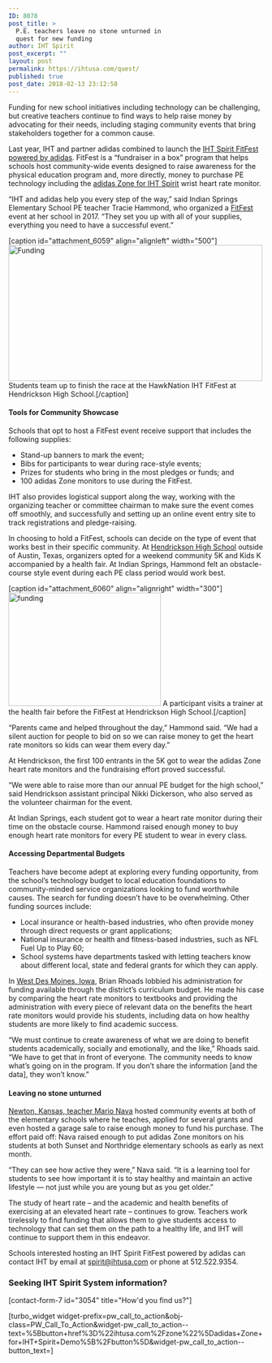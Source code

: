 ```yaml
---
ID: 8078
post_title: >
  P.E. teachers leave no stone unturned in
  quest for new funding
author: IHT Spirit
post_excerpt: ""
layout: post
permalink: https://ihtusa.com/quest/
published: true
post_date: 2018-02-13 23:12:58
---
```

<span style="font-weight: 400;">Funding for new school initiatives including technology can be challenging, but creative teachers continue to find ways to help raise money by advocating for their needs, including staging community events that bring stakeholders together for a common cause.</span>

<span style="font-weight: 400;">Last year, IHT and partner adidas combined to launch the </span><a href="http://ihtusa.com/fitfest" target="_blank" rel="nofollow noopener"><span style="font-weight: 400;">IHT Spirit FitFest powered by adidas</span></a><span style="font-weight: 400;">. FitFest is a “fundraiser in a box” program that helps schools host community-wide events designed to raise awareness for the physical education program and, more directly, money to purchase PE technology including the </span><a href="http://ihtusa.com/zone" target="_blank" rel="nofollow noopener"><span style="font-weight: 400;">adidas Zone for IHT Spirit</span></a><span style="font-weight: 400;"> wrist heart rate monitor. </span>

<span style="font-weight: 400;">“IHT and adidas help you every step of the way,” said Indian Springs Elementary School PE teacher Tracie Hammond, who organized a </span><a href="https://ihtusa.com/hendrickson-hosts-fitfest-fundraiser/" target="_blank" rel="nofollow noopener"><span style="font-weight: 400;">FitFest</span></a><span style="font-weight: 400;"> event at her school in 2017. “They set you up with all of your supplies, everything you need to have a successful event.”</span><!--more-->

[caption id="attachment_6059" align="alignleft" width="500"]<a href="https://ihtusa.com/wp-content/uploads/2017/10/Fitfest-blog2.jpg"><img class="wp-image-6059" src="https://ihtusa.com/wp-content/uploads/2017/10/Fitfest-blog2-300x161.jpg" alt="Funding" width="500" height="268" /></a> Students team up to finish the race at the HawkNation IHT FitFest at Hendrickson High School.[/caption]
<h4><b>Tools for Community Showcase</b></h4>
<span style="font-weight: 400;">Schools that opt to host a FitFest event receive support that includes the following supplies:</span>
<ul>
 	<li><span style="font-weight: 400;">Stand-up banners to mark the event;</span></li>
 	<li><span style="font-weight: 400;">Bibs for participants to wear during race-style events;</span></li>
 	<li><span style="font-weight: 400;">Prizes for students who bring in the most pledges or funds; and </span></li>
 	<li><span style="font-weight: 400;">100 adidas Zone monitors to use during the FitFest. </span></li>
</ul>
<span style="font-weight: 400;">IHT also provides logistical support along the way, working with the organizing teacher or committee chairman to make sure the event comes off smoothly, and successfully and setting up an online event entry site to track registrations and pledge-raising.</span>

<span style="font-weight: 400;">In choosing to hold a FitFest, schools can decide on the type of event that works best in their specific community. At </span><a href="https://ihtusa.com/hendrickson-hosts-fitfest-fundraiser/" target="_blank" rel="nofollow noopener"><span style="font-weight: 400;">Hendrickson High School</span></a><span style="font-weight: 400;"> outside of Austin, Texas, organizers opted for a weekend community 5K and Kids K accompanied by a health fair. At Indian Springs, Hammond felt an obstacle-course style event during each PE class period would work best.</span>

[caption id="attachment_6060" align="alignright" width="300"]<a href="https://ihtusa.com/wp-content/uploads/2017/10/Fitfest-blog4.jpg"><img class="wp-image-6060 size-medium" src="https://ihtusa.com/wp-content/uploads/2017/10/Fitfest-blog4-300x223.jpg" alt="funding" width="300" height="223" /></a> A participant visits a trainer at the health fair before the FitFest at Hendrickson High School.[/caption]

<span style="font-weight: 400;">“Parents came and helped throughout the day,” Hammond said. “We had a silent auction for people to bid on so we can raise money to get the heart rate monitors so kids can wear them every day.”</span>

<span style="font-weight: 400;">At Hendrickson, the first 100 entrants in the 5K got to wear the adidas Zone heart rate monitors and the fundraising effort proved successful.</span>

<span style="font-weight: 400;">“We were able to raise more than our annual PE budget for the high school,” said Hendrickson assistant principal Nikki Dickerson, who also served as the volunteer chairman for the event. </span>

<span style="font-weight: 400;">At Indian Springs, each student got to wear a heart rate monitor during their time on the obstacle course. Hammond raised enough money to buy enough heart rate monitors for every PE student to wear in every class.</span>
<h4><b>Accessing Departmental Budgets</b></h4>
<span style="font-weight: 400;">Teachers have become adept at exploring every funding opportunity, from the school’s technology budget to local education foundations to community-minded service organizations looking to fund worthwhile causes. The search for funding doesn’t have to be overwhelming. Other funding sources include:</span>
<ul>
 	<li style="font-weight: 400;"><span style="font-weight: 400;">Local insurance or health-based industries, who often provide money through direct requests or grant applications;</span></li>
 	<li style="font-weight: 400;"><span style="font-weight: 400;">National insurance or health and fitness-based industries, such as NFL Fuel Up to Play 60;</span></li>
 	<li style="font-weight: 400;"><span style="font-weight: 400;">School systems have departments tasked with letting teachers know about different local, state and federal grants for which they can apply. </span></li>
</ul>
<span style="font-weight: 400;">In </span><a href="https://ihtusa.com/west-des-moines-schools-switch-heart-rate-technology/" target="_blank" rel="nofollow noopener"><span style="font-weight: 400;">West Des Moines, Iowa</span></a><span style="font-weight: 400;">, Brian Rhoads lobbied his administration for funding available through the district’s curriculum budget. He made his case by comparing the heart rate monitors to textbooks and providing the administration with every piece of relevant data on the benefits the heart rate monitors would provide his students, including data on how healthy students are more likely to find academic success.</span>

<span style="font-weight: 400;">“We must continue to create awareness of what we are doing to benefit students academically, socially and emotionally, and the like,” Rhoads said. “We have to get that in front of everyone. The community needs to know what’s going on in the program. If you don’t share the information [and the data], they won’t know.”</span>
<h4><b>Leaving no stone unturned </b></h4>
<a href="http://www.thekansan.com/news/20171006/elementaries-to-add-tech-to-pe" target="_blank" rel="nofollow noopener"><span style="font-weight: 400;">Newton, Kansas, teacher Mario Nava</span></a><span style="font-weight: 400;"> hosted community events at both of the elementary schools where he teaches, applied for several grants and even hosted a garage sale to raise enough money to fund his purchase. The effort paid off: Nava raised enough to put adidas Zone monitors on his students at both Sunset and Northridge elementary schools as early as next month.</span>

<span style="font-weight: 400;">“They can see how active they were,” Nava said. “It is a learning tool for students to see how important it is to stay healthy and maintain an active lifestyle — not just while you are young but as you get older.”</span>

<span style="font-weight: 400;">The study of heart rate – and the academic and health benefits of exercising at an elevated heart rate – continues to grow. Teachers work tirelessly to find funding that allows them to give students access to technology that can set them on the path to a healthy life, and IHT will continue to support them in this endeavor.</span>

<span style="font-weight: 400;">Schools interested hosting an IHT Spirit FitFest powered by adidas can contact IHT by email at </span><a href="mailto:spirit@ihtusa.com"><span style="font-weight: 400;">spirit@ihtusa.com</span></a><span style="font-weight: 400;"> or phone at 512.522.9354.</span>
<h3 class="article-newsletter-signup">Seeking IHT Spirit System information?</h3>
<p class="article-newsletter-signup">[contact-form-7 id="3054" title="How'd you find us?"]</p>
[turbo_widget widget-prefix=pw_call_to_action&obj-class=PW_Call_To_Action&widget-pw_call_to_action--text=%5Bbutton+href%3D%22ihtusa.com%2Fzone%22%5Dadidas+Zone+for+IHT+Spirit+Demo%5B%2Fbutton%5D&widget-pw_call_to_action--button_text=]